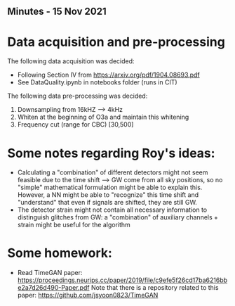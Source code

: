 ## Minutes - 15 Nov 2021

# Data acquisition and pre-processing
The following data acquisition was decided:
- Following Section IV from https://arxiv.org/pdf/1904.08693.pdf
- See DataQuality.ipynb in notebooks folder (runs in CIT)

The following data pre-processing was decided:
1. Downsampling from 16kHZ --> 4kHz
2. Whiten at the beginning of O3a and maintain this whitening 
3. Frequency cut (range for CBC) [30,500]


# Some notes regarding Roy's ideas:
- Calculating a "combination" of different detectors might not seem feasible due to the time shift --> GW come from all sky positions, so no "simple" mathematical formulation might be able to explain this. However, a NN might be able to "recognize" this time shift and "understand" that even if signals are shifted, they are still GW.
- The detector strain might not contain all necessary information to distinguish glitches from GW: a "combination" of auxiliary channels + strain might be useful for the algorithm

# Some homework:
- Read TimeGAN paper: https://proceedings.neurips.cc/paper/2019/file/c9efe5f26cd17ba6216bbe2a7d26d490-Paper.pdf
Note that there is a repository related to this paper: https://github.com/jsyoon0823/TimeGAN

